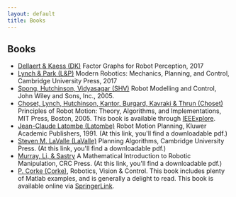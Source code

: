 ```yaml
---
layout: default
title: Books
---
```

## Books

* [Dellaert & Kaess (DK)](Readings/Dellaert17fnt.pdf) Factor Graphs for Robot Perception, 2017
* [Lynch & Park (L&P)](http://hades.mech.northwestern.edu/index.php/Modern_Robotics) Modern Robotics: Mechanics, Planning, and Control, Cambridge University Press, 2017
* [Spong, Hutchinson, Vidyasagar (SHV)](https://www.cc.gatech.edu/~seth/index.php?u=spongbook) Robot Modelling and Control, John Wiley and Sons, Inc., 2005. 
* [Choset, Lynch, Hutchinson, Kantor, Burgard, Kavraki & Thrun (Choset)](http://biorobotics.ri.cmu.edu/book/) Principles of Robot Motion: Theory, Algorithms, and Implementations, MIT Press, Boston, 2005. This book is available through [IEEExplore](https://ieeexplore.ieee.org/book/6267238).
* [Jean-Claude Latombe (Latombe)](https://link.springer.com/book/10.1007%2F978-1-4615-4022-9) Robot Motion Planning, Kluwer Academic Publishers, 1991. (At this link, you'll find a downloadable pdf.) 
* [Steven M. LaValle (LaValle)](http://msl.cs.uiuc.edu/planning/index.html) Planning Algorithms, Cambridge University Press. (At this link, you'll find a downloadable pdf.) 
* [Murray, Li, & Sastry](http://www.cds.caltech.edu/~murray/mlswiki/?title=First_edition) A Mathematical Introduction to Robotic Manipulation, CRC Press. (At this link, you'll find a downloadable pdf.) 
* [P. Corke (Corke)](http://petercorke.com/wordpress/), Robotics, Vision & Control. This book includes plenty of Matlab examples, and is generally a delight to read. This book is available online via [SpringerLink](https://link.springer.com/book/10.1007%2F978-3-642-20144-8#section=945405&page=1). 
    
